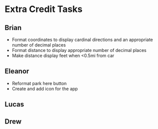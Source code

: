 # Extra Credit Tasks

## Brian
* Format coordinates to display cardinal directions and an appropriate number of decimal places
* Format distance to display appropriate number of decimal places
* Make distance display feet when <0.5mi from car

## Eleanor
* Reformat park here button
* Create and add icon for the app

## Lucas

## Drew
